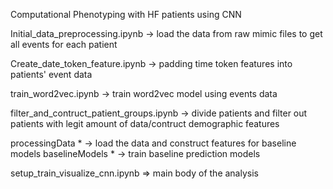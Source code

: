 Computational Phenotyping with HF patients using CNN

Initial_data_preprocessing.ipynb -> load the data from raw mimic files to get all events for each patient

Create_date_token_feature.ipynb -> padding time token features into patients' event data

train_word2vec.ipynb -> train word2vec model using events data

filter_and_contruct_patient_groups.ipynb -> divide patients and filter out patients with legit amount of data/contruct demographic features

processingData * -> load the data and construct features for baseline models
baselineModels * -> train baseline prediction models

setup_train_visualize_cnn.ipynb => main body of the analysis
